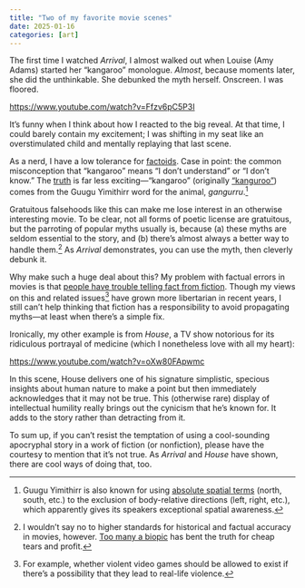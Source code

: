 ```yaml
---
title: "Two of my favorite movie scenes"
date: 2025-01-16
categories: [art]
---
```


The first time I watched *Arrival*, I almost walked out when Louise (Amy Adams) started her “kangaroo” monologue. *Almost*, because moments later, she did the unthinkable. She debunked the myth herself. Onscreen. I was floored.

<https://www.youtube.com/watch?v=Ffzv6pC5P3I>

It’s funny when I think about how I reacted to the big reveal. At that time, I could barely contain my excitement; I was shifting in my seat like an overstimulated child and mentally replaying that last scene.

As a nerd, I have a low tolerance for [factoids](https://en.wikipedia.org/wiki/Factoid). Case in point: the common misconception that “kangaroo” means “I don’t understand” or “I don’t know.” The [truth](https://en.wikipedia.org/wiki/Kangaroo#Terminology) is far less exciting—“kangaroo” (originally [“kanguroo”](https://kkeutsori.com/2016/12/13/origin-word-kangaroo)) comes from the Guugu Yimithirr word for the animal, *gangurru*.[^1]

Gratuitous falsehoods like this can make me lose interest in an otherwise interesting movie. To be clear, not all forms of poetic license are gratuitous, but the parroting of popular myths usually is, because (a) these myths are seldom essential to the story, and (b) there’s almost always a better way to handle them.[^2] As *Arrival* demonstrates, you can use the myth, then cleverly debunk it.

Why make such a huge deal about this? My problem with factual errors in movies is that [people have trouble telling fact from fiction](https://nautil.us/most-of-the-mind-cant-tell-fact-from-fiction-237537/). Though my views on this and related issues[^3] have grown more libertarian in recent years, I still can’t help thinking that fiction has a responsibility to avoid propagating myths—at least when there’s a simple fix.

Ironically, my other example is from *House*, a TV show notorious for its ridiculous portrayal of medicine (which I nonetheless love with all my heart):

<https://www.youtube.com/watch?v=oXw80FApwmc>

In this scene, House delivers one of his signature simplistic, specious insights about human nature to make a point but then immediately acknowledges that it may not be true. This (otherwise rare) display of intellectual humility really brings out the cynicism that he’s known for. It adds to the story rather than detracting from it.

To sum up, if you can’t resist the temptation of using a cool-sounding apocryphal story in a work of fiction (or nonfiction), please have the courtesy to mention that it’s not true. As *Arrival* and *House* have shown, there are cool ways of doing that, too.

[^1]: Guugu Yimithirr is also known for using [absolute spatial terms](https://www.researchgate.net/publication/227639581_Guugu_Yimithirr_Cardinal_Directions) (north, south, etc.) to the exclusion of body-relative directions (left, right, etc.), which apparently gives its speakers exceptional spatial awareness.

[^2]: I wouldn’t say no to higher standards for historical and factual accuracy in movies, however. [Too many a biopic](./historical-accuracy-in-movies.md) has bent the truth for cheap tears and profit.

[^3]: For example, whether violent video games should be allowed to exist if there’s a possibility that they lead to real-life violence.
